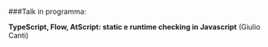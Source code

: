 ###Talk in programma:

__TypeScript, Flow, AtScript: static e runtime checking in Javascript__ (Giulio Canti)
